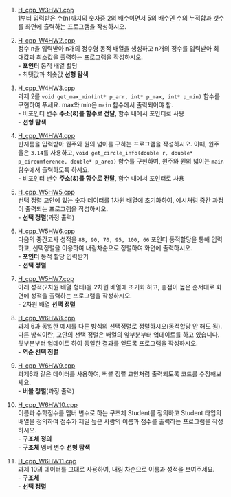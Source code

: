 1. [H_cpp_W3HW1.cpp](https://github.com/dapin1490/study-note/blob/main/3%20-%201%20note/advanced%20cpp/H_cpp_W3HW1.cpp)   
1부터 입력받은 수(n)까지의 숫자중 2의 배수이면서 5의 배수인 수의 누적합과 갯수를 화면에 출력하는 프로그램을 작성하시오.   
   
   
2. [H_cpp_W4HW2.cpp](https://github.com/dapin1490/study-note/blob/main/3%20-%201%20note/advanced%20cpp/H_cpp_W4HW2.cpp)   
정수 n을 입력받아 n개의 정수형 동적 배열을 생성하고 n개의 정수를 입력받아 최대값과 최소값을 출력하는 프로그램을 작성하시오.   
\- **포인터** 동적 배열 할당   
\- 최댓값과 최솟값 **선형 탐색**   
   
   
3. [H_cpp_W4HW3.cpp](https://github.com/dapin1490/study-note/blob/main/3%20-%201%20note/advanced%20cpp/H_cpp_W4HW3.cpp)   
과제 2를 `void get_max_min(int* p_arr, int* p_max, int* p_min)` 함수를 구현하여 푸세요. max와 min은 `main` 함수에서 출력되어야 함.   
\- 비포인터 변수 **주소(&)를 함수로 전달**, 함수 내에서 포인터로 사용   
\- **선형 탐색**   
   
   
4. [H_cpp_W4HW4.cpp](https://github.com/dapin1490/study-note/blob/main/3%20-%201%20note/advanced%20cpp/H_cpp_W4HW4.cpp)   
반지름을 입력받아 원주와 원의 넓이를 구하는 프로그램을 작성하시오. 이때, 원주율은 `3.14`를 사용하고, `void get_circle_info(double r, double* p_circumference, double* p_area)` 함수를 구현하여, 원주와 원의 넓이는 `main` 함수에서 출력하도록 하세요.   
\- 비포인터 변수 **주소(&)를 함수로 전달**, 함수 내에서 포인터로 사용   
   
   
5. [H_cpp_W5HW5.cpp](https://github.com/dapin1490/study-note/blob/main/3%20-%201%20note/advanced%20cpp/H_cpp_W5HW5.cpp)   
선택 정렬 교안에 있는 숫자 데이터를 1차원 배열에 초기화하여, 예시처럼 중간 과정이 출력되는 프로그램을 작성하시오.   
\- **선택 정렬**(과정 출력)   
   
   
6. [H_cpp_W5HW6.cpp](https://github.com/dapin1490/study-note/blob/main/3%20-%201%20note/advanced%20cpp/H_cpp_W5HW6.cpp)   
다음의 중간고사 성적을 `88, 90, 70, 95, 100, 66` 포인터 동적할당을 통해 입력하고, 선택정렬을 이용하여 내림차순으로 정렬하여 화면에 출력하시오.   
\- **포인터** 동적 할당 입력받기   
\- **선택 정렬**   
   
   
7. [H_cpp_W5HW7.cpp](https://github.com/dapin1490/study-note/blob/main/3%20-%201%20note/advanced%20cpp/H_cpp_W5HW7.cpp)   
아래 성적(2차원 배열 형태)을 2차원 배열에 초기화 하고, 총점이 높은 순서대로 화면에 성적을 출력하는 프로그램을 작성하시오.   
\- 2차원 배열 **선택 정렬**   
   
   
8. [H_cpp_W6HW8.cpp](https://github.com/dapin1490/study-note/blob/main/3%20-%201%20note/advanced%20cpp/H_cpp_W6HW8.cpp)   
과제 6과 동일한 예시를 다른 방식의 선택정렬로 정렬하시오(동적할당 안 해도 됨). 다른 방식이란, 교안의 선택 정렬은 배열의 앞부분부터 업데이트를 하고 있습니다. 뒷부분부터 업데이트 하여 동일한 결과를 얻도록 프로그램을 작성하시오.   
\- **역순 선택 정렬**   
   
   
9. [H_cpp_W6HW9.cpp](https://github.com/dapin1490/study-note/blob/main/3%20-%201%20note/advanced%20cpp/H_cpp_W6HW9.cpp)   
과제6과 같은 데이터를 사용하여, 버블 정렬 교안처럼 출력되도록 코드를 수정해보세요.   
\- **버블 정렬**(과정 출력)   
   
   
10. [H_cpp_W6HW10.cpp](https://github.com/dapin1490/study-note/blob/main/3%20-%201%20note/advanced%20cpp/H_cpp_W6HW10.cpp)   
이름과 수학점수를 멤버 변수로 하는 구조체 Student를 정의하고 Student 타입의 배열을 정의하여 점수가 제일 높은 사람의 이름과 점수를 출력하는 프로그램을 작성하시오.    
\- **구조체 정의**   
\- **구조체** 멤버 변수 **선형 탐색**   
   
   
11. [H_cpp_W6HW11.cpp](https://github.com/dapin1490/study-note/blob/main/3%20-%201%20note/advanced%20cpp/H_cpp_W6HW11.cpp)   
과제 10의 데이터를 그대로 사용하여, 내림 차순으로 이름과 성적을 보여주세요.   
\- **구조체**   
\- **선택 정렬**   
